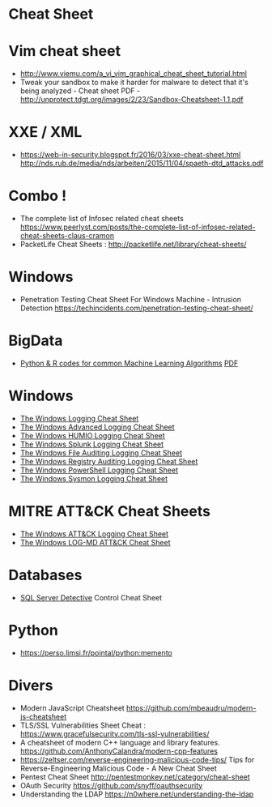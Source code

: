 Cheat Sheet
===========

Vim cheat sheet
===============

-	http://www.viemu.com/a_vi_vim_graphical_cheat_sheet_tutorial.html
-	Tweak your sandbox to make it harder for malware to detect that it's being analyzed - Cheat sheet PDF - http://unprotect.tdgt.org/images/2/23/Sandbox-Cheatsheet-1.1.pdf

XXE / XML
=========

-	https://web-in-security.blogspot.fr/2016/03/xxe-cheat-sheet.html http://nds.rub.de/media/nds/arbeiten/2015/11/04/spaeth-dtd_attacks.pdf

Combo !
=======

-	The complete list of Infosec related cheat sheets https://www.peerlyst.com/posts/the-complete-list-of-infosec-related-cheat-sheets-claus-cramon
-	PacketLife Cheat Sheets : http://packetlife.net/library/cheat-sheets/

Windows
=======

-	Penetration Testing Cheat Sheet For Windows Machine - Intrusion Detection https://techincidents.com/penetration-testing-cheat-sheet/

BigData
=======

-	[Python & R codes for common Machine Learning Algorithms](https://www.analyticsvidhya.com/blog/2015/09/full-cheatsheet-machine-learning-algorithms/) [PDF](https://www.analyticsvidhya.com/wp-content/uploads/2016/08/MLalgorithms-.pdf)

Windows
=======

-	[The Windows Logging Cheat Sheet](https://www.malwarearchaeology.com/s/Windows-Logging-Cheat-Sheet_ver_Feb_2019.pdf)
-	[The Windows Advanced Logging Cheat Sheet](https://www.malwarearchaeology.com/s/Windows-Advanced-Logging-Cheat-Sheet_ver_Feb_2019_v12.pdf)
-	[The Windows HUMIO Logging Cheat Sheet](https://www.malwarearchaeology.com/s/Windows-Humio-Logging-Cheat-Sheet-v10-fw66.pdf)
-	[The Windows Splunk Logging Cheat Sheet](https://www.malwarearchaeology.com/s/Windows-Splunk-Logging-Cheat-Sheet-v221-5mj3.pdf)
-	[The Windows File Auditing Logging Cheat Sheet](https://www.malwarearchaeology.com/s/Windows-File-Auditing-Cheat-Sheet-ver-Nov-2017-3fwr.pdf)
-	[The Windows Registry Auditing Logging Cheat Sheet](https://www.malwarearchaeology.com/s/Windows-Registry-Auditing-Cheat-Sheet-ver-Aug-2019.pdf)
-	[The Windows PowerShell Logging Cheat Sheet](https://www.malwarearchaeology.com/s/Windows-PowerShell-Logging-Cheat-Sheet-ver-Sept-2018-v22.pdf)
-	[The Windows Sysmon Logging Cheat Sheet](https://www.malwarearchaeology.com/s/Windows-Sysmon-Logging-Cheat-Sheet_Aug_2019-pthx.pdf)

MITRE ATT&CK Cheat Sheets
=========================

-	[The Windows ATT&CK Logging Cheat Sheet](https://www.malwarearchaeology.com/s/Windows-ATTCK_Logging-Cheat-Sheet_ver_Sept_2018.pdf)
-	[The Windows LOG-MD ATT&CK Cheat Sheet](https://www.malwarearchaeology.com/s/Windows_LOG-MD_ATTCK_Cheat_Sheet_ver_Sept_2018.pdf)

Databases
=========

-	[SQL Server Detective](https://github.com/NetSPI/PowerUpSQL/wiki/SQL-Server-Detective-Control-Cheat-Sheet) Control Cheat Sheet

Python
======

-	https://perso.limsi.fr/pointal/python:memento

Divers
======

-	Modern JavaScript Cheatsheet https://github.com/mbeaudru/modern-js-cheatsheet
-	TLS/SSL Vulnerabilities Sheet Cheat : https://www.gracefulsecurity.com/tls-ssl-vulnerabilities/
-	A cheatsheet of modern C++ language and library features. https://github.com/AnthonyCalandra/modern-cpp-features
-	https://zeltser.com/reverse-engineering-malicious-code-tips/ Tips for Reverse-Engineering Malicious Code - A New Cheat Sheet
-	Pentest Cheat Sheet http://pentestmonkey.net/category/cheat-sheet
-	OAuth Security https://github.com/snyff/oauthsecurity
-	Understanding the LDAP https://n0where.net/understanding-the-ldap
